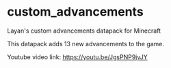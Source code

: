 # custom_advancements

Layan's custom advancements datapack for Minecraft

This datapack adds 13 new advancements to the game.

Youtube video link: https://youtu.be/JgsPNP9jvJY
